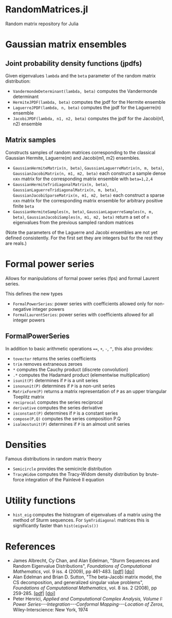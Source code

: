 RandomMatrices.jl
=================

Random matrix repository for Julia

# Gaussian matrix ensembles

## Joint probability density functions (jpdfs)

Given eigenvalues `lambda` and the `beta` parameter of the random matrix distribution:

- `VandermondeDeterminant(lambda, beta)` computes the Vandermonde determinant
- `HermiteJPDF(lambda, beta)` computes the jpdf for the Hermite ensemble
- `LaguerreJPDF(lambda, n, beta)` computes the jpdf for the Laguerre(n) ensemble
- `JacobiJPDF(lambda, n1, n2, beta)` computes the jpdf for the Jacobi(n1, n2) ensemble

## Matrix samples

Constructs samples of random matrices corresponding to the classical Gaussian
Hermite, Laguerre(m) and Jacobi(m1, m2) ensembles.

- `GaussianHermiteMatrix(n, beta)`, `GaussianLaguerreMatrix(n, m, beta)`,
   `GaussianJacobiMatrix(n, m1, m2, beta)`
   each construct a sample dense `n`x`n` matrix for the corresponding matrix ensemble with `beta=1,2,4`
- `GaussianHermiteTridiagonalMatrix(n, beta)`, `GaussianLaguerreTridiagonalMatrix(n, m, beta)`,
  `GaussianJacobiSparseMatrix(n, m1, m2, beta)` each construct a sparse `n`x`n` matrix for the
  corresponding matrix ensemble for arbitrary positive finite `beta`
- `GaussianHermiteSamples(n, beta)`, `GaussianLaguerreSamples(n, m, beta)`,
  `GaussianJacobiSamples(n, m1, m2, beta)` return a set of `n` eigenvalues from the previous sampled
   random matrices

(Note the parameters of the Laguerre and Jacobi ensembles are not yet defined consistently.
For the first set they are integers but for the rest they are reals.)

# Formal power series

Allows for manipulations of formal power series (fps) and formal Laurent series.

This defines the new types
- `FormalPowerSeries`: power series with coefficients allowed only for non-negative integer powers
- `FormalLaurentSeries`: power series with coefficients allowed for all integer powers

## FormalPowerSeries

In addition to basic arithmetic operations `==`, `+`, `-`, `^`, this also provides:

- `tovector` returns the series coefficients
- `trim` removes extraneous zeroes
- `*` computes the Cauchy product (discrete convolution)
- `.*` computes the Hadamard product (elementwise multiplication)
- `isunit(P)` determines if `P` is a unit series
- `isnonunit(P)` determines if `P` is a non-unit series
- `MatrixForm(P)` returns a matrix representation of `P` as an upper triangular Toeplitz matrix
- `reciprocal` computes the series reciprocal
- `derivative` computes the series derivative
- `isconstant(P)` determines if `P` is a constant series
- `compose(P,Q)` computes the series composition P.Q
- `isalmostunit(P)` determines if `P` is an almost unit series

# Densities

Famous distributions in random matrix theory

- `Semicircle` provides the semicircle distribution
- `TracyWidom` computes the Tracy-Widom density distribution by brute-force integration of the Painlevé II equation

# Utility functions

- `hist_eig` computes the histogram of eigenvalues of a matrix using the method of Sturm sequences.
  For `SymTridiagonal` matrices this is significantly faster than `hist(eigvals())`

# References
- James Albrecht, Cy Chan, and Alan Edelman, "Sturm Sequences and Random Eigenvalue Distributions", *Foundations of Computational Mathematics*, vol. 9 iss. 4 (2009), pp 461-483. [[pdf]](www-math.mit.edu/~edelman/homepage/papers/sturm.pdf) [[doi]](http://dx.doi.org/10.1007/s10208-008-9037-x)
- Alan Edelman and Brian D. Sutton, "The beta-Jacobi matrix model, the CS decomposition, and generalized singular value problems", *Foundations of Computational Mathematics*, vol. 8 iss. 2 (2008), pp 259-285. [[pdf]](http://www-math.mit.edu/~edelman/homepage/papers/betajacobi.pdf) [[doi]](http://dx.doi.org/10.1007/s10208-006-0215-9)
- Peter Henrici, *Applied and Computational Complex Analysis, Volume I: Power Series---Integration---Conformal Mapping---Location of Zeros*, Wiley-Interscience: New York, 1974


